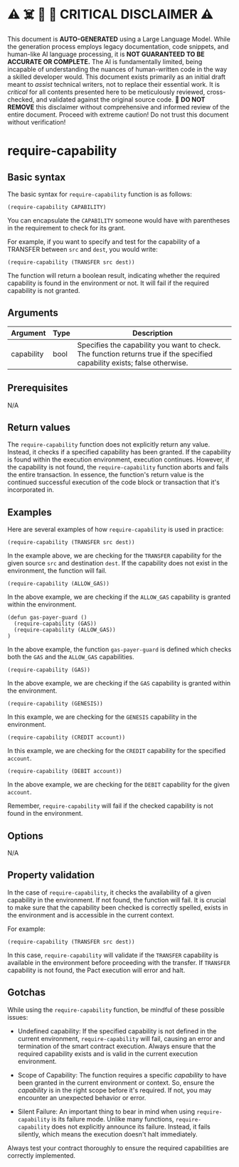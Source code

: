 
# ⚠️ ☠️ 🔮 🤖 CRITICAL DISCLAIMER ⚠️

 
This document is **AUTO-GENERATED** using a Large Language Model. While the generation process employs legacy documentation, code snippets, and human-like AI language processing, it is **NOT GUARANTEED TO BE ACCURATE OR COMPLETE.** The AI is fundamentally limited, being incapable of understanding the nuances of human-written code in the way a skilled developer would. This document exists primarily as an initial draft meant to *assist* technical writers, not to replace their essential work. It is *critical* for all contents presented here to be meticulously reviewed, cross-checked, and validated against the original source code. 🚫 **DO NOT REMOVE** this disclaimer without comprehensive and informed review of the entire document. Proceed with extreme caution! Do not trust this document without verification!

# require-capability

## Basic syntax

The basic syntax for `require-capability` function is as follows:

```pact
(require-capability CAPABILITY)
```

You can encapsulate the `CAPABILITY` someone would have with parentheses in the requirement to check for its grant.

For example, if you want to specify and test for the capability of a TRANSFER between `src` and `dest`, you would write:

```pact
(require-capability (TRANSFER src dest))
```
The function will return a boolean result, indicating whether the required capability is found in the environment or not. It will fail if the required capability is not granted.

## Arguments

| Argument | Type | Description |
| --- | --- | --- |
| capability | bool | Specifies the capability you want to check. The function returns true if the specified capability exists; false otherwise. |

## Prerequisites

N/A

## Return values

The `require-capability` function does not explicitly return any value. Instead, it checks if a specified capability has been granted. If the capability is found within the execution environment, execution continues. However, if the capability is not found, the `require-capability` function aborts and fails the entire transaction. In essence, the function's return value is the continued successful execution of the code block or transaction that it's incorporated in.

## Examples

Here are several examples of how `require-capability` is used in practice:

```pact
(require-capability (TRANSFER src dest))
```

In the example above, we are checking for the `TRANSFER` capability for the given source `src` and destination `dest`. If the capability does not exist in the environment, the function will fail.

```pact
(require-capability (ALLOW_GAS))
```

In the above example, we are checking if the `ALLOW_GAS` capability is granted within the environment.

```pact
(defun gas-payer-guard ()
  (require-capability (GAS))
  (require-capability (ALLOW_GAS))
)
```

In the above example, the function `gas-payer-guard` is defined which checks both the `GAS` and the `ALLOW_GAS` capabilities.

```pact
(require-capability (GAS))
```

In the above example, we are checking if the `GAS` capability is granted within the environment.

```pact
(require-capability (GENESIS))
```

In this example, we are checking for the `GENESIS` capability in the environment.

```pact
(require-capability (CREDIT account))
```

In this example, we are checking for the `CREDIT` capability for the specified `account`.

```pact
(require-capability (DEBIT account))
```

In the above example, we are checking for the `DEBIT` capability for the given `account`.

Remember, `require-capability` will fail if the checked capability is not found in the environment.


## Options

N/A

## Property validation

In the case of `require-capability`, it checks the availability of a given capability in the environment. If not found, the function will fail. It is crucial to make sure that the capability been checked is correctly spelled, exists in the environment and is accessible in the current context. 

For example:

```pact
(require-capability (TRANSFER src dest))
```
In this case, `require-capability` will validate if the `TRANSFER` capability is available in the environment before proceeding with the transfer. If `TRANSFER` capability is not found, the Pact execution will error and halt.

## Gotchas

While using the `require-capability` function, be mindful of these possible issues:

- Undefined capability: If the specified capability is not defined in the current environment, `require-capability` will fail, causing an error and termination of the smart contract execution. Always ensure that the required capability exists and is valid in the current execution environment.

- Scope of Capability: The function requires a specific *capability* to have been granted in the current environment or context. So, ensure the *capability* is in the right scope before it's required. If not, you may encounter an unexpected behavior or error.

- Silent Failure: An important thing to bear in mind when using `require-capability` is its failure mode. Unlike many functions, `require-capability` does not explicitly announce its failure. Instead, it fails silently, which means the execution doesn't halt immediately. 

Always test your contract thoroughly to ensure the required capabilities are correctly implemented.


